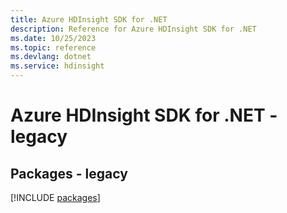 ```yaml
---
title: Azure HDInsight SDK for .NET
description: Reference for Azure HDInsight SDK for .NET
ms.date: 10/25/2023
ms.topic: reference
ms.devlang: dotnet
ms.service: hdinsight
---
```

# Azure HDInsight SDK for .NET - legacy
## Packages - legacy
[!INCLUDE [packages](hdinsight-index.md)]